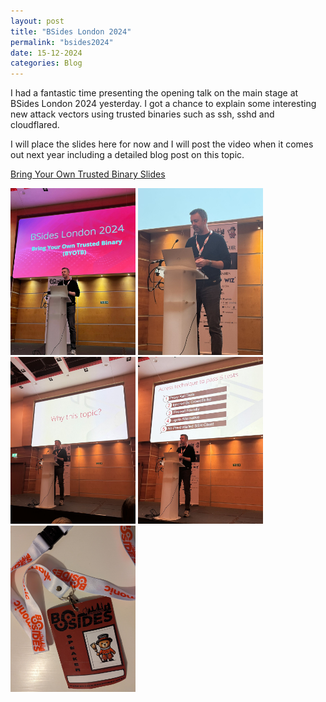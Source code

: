 ```yaml
---
layout: post
title: "BSides London 2024"
permalink: "bsides2024"
date: 15-12-2024
categories: Blog
---
```


I had a fantastic time presenting the opening talk on the main stage at BSides London 2024 yesterday. I got a chance to explain some interesting new attack vectors using trusted binaries such as ssh, sshd and cloudflared. 

I will place the slides here for now and I will post the video when it comes out next year including a detailed blog post on this topic.

[Bring Your Own Trusted Binary Slides](/assets/files/BSides-BringYourOwnTrustedBinary(BYOTB).pdf)

<img src="/assets/img/BSides1.jpg" width="200"/>

<img src="/assets/img/BSides2.jpg" width="200"/>

<img src="/assets/img/BSides3.jpg" width="200"/>

<img src="/assets/img/BSides4.jpg" width="200"/>

<img src="/assets/img/BSides5.jpg" width="200"/>
